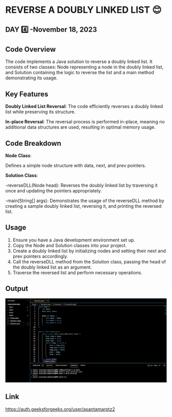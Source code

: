 # REVERSE A DOUBLY LINKED LIST :blush:
## DAY :four: -November 18, 2023

## Code Overview
The code implements a Java solution to reverse a doubly linked list. It consists of two classes: Node representing a node in the doubly linked list, and Solution containing the logic to reverse the list and a main method demonstrating its usage.

## Key Features
**Doubly Linked List Reversal**: The code efficiently reverses a doubly linked list while preserving its structure.

**In-place Reversal**: The reversal process is performed in-place, meaning no additional data structures are used, resulting in optimal memory usage.

## Code Breakdown
**Node Class**: 

Defines a simple node structure with data, next, and prev pointers.

**Solution Class**:

-reverseDLL(Node head): Reverses the doubly linked list by traversing it once and updating the pointers appropriately.

-main(String[] args): Demonstrates the usage of the reverseDLL method by creating a sample doubly linked list, reversing it, and printing the reversed list.

## Usage
1. Ensure you have a Java development environment set up.
2. Copy the Node and Solution classes into your project.
3. Create a doubly linked list by initializing nodes and setting their next and prev pointers accordingly.
4. Call the reverseDLL method from the Solution class, passing the head of the doubly linked list as an argument.
5. Traverse the reversed list and perform necessary operations.

## Output

![Reference Image](s4.png)

## Link
<https://auth.geeksforgeeks.org/user/asantamarptz2>


